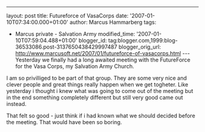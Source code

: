 ---
layout: post
title: Futureforce of VasaCorps
date: '2007-01-10T07:34:00.000+01:00'
author: Marcus Hammarberg
tags:
  - Marcus private - Salvation Army
modified_time: '2007-01-10T07:59:04.488+01:00'
blogger_id: tag:blogger.com,1999:blog-36533086.post-3137650438429997487
blogger_orig_url: http://www.marcusoft.net/2007/01/futureforce-of-vasacorps.html ---
Yesterday we finally had a long awaited meeting with the FutureForce for
the Vasa Corps, my Salvation Army Church.

I am so privilliged to be part of that group. They are some very nice
and clever people and great things really happen when we get togheter.
Like yesterday i thought i knew what was going to come out of the
meeting but in the end something completely different but still very
good came out instead.

That felt so good - just think if i had known what we should decided
before the meeting. That would have been so boring.
